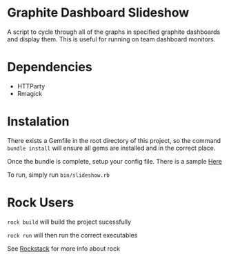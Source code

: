 Graphite Dashboard Slideshow
=======================

A script to cycle through all of the graphs in specified graphite dashboards and display them.
This is useful for running on team dashboard monitors.

Dependencies
=======================
<ul>
<li>HTTParty</li>

<li>Rmagick</li>
</ul>

Instalation
=======================
There exists a Gemfile in the root directory of this project, so the command `bundle install` will ensure all gems are installed and in the correct place.

Once the bundle is complete, setup your config file. There is a sample [Here](config/dashboards.yml.sample)

To run, simply run `bin/slideshow.rb`

Rock Users
=======================
`rock build` will build the project sucessfully

`rock run` will then run the correct executables

See [Rockstack](http://www.rockstack.org) for more info about rock
